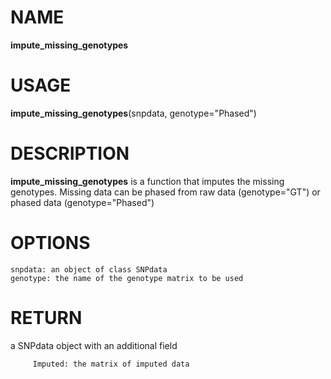 # NAME

**impute_missing_genotypes**

# USAGE

**impute_missing_genotypes**(snpdata, genotype="Phased")

# DESCRIPTION

**impute_missing_genotypes** is a function that imputes the missing genotypes. Missing data can be phased from raw data (genotype="GT") or phased data (genotype="Phased")

# OPTIONS
```
snpdata: an object of class SNPdata
genotype: the name of the genotype matrix to be used
```

# RETURN
a SNPdata object with an additional field
```
     Imputed: the matrix of imputed data
```
